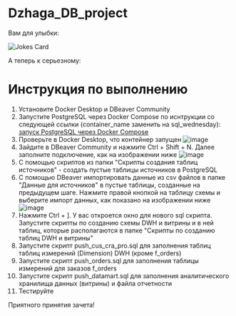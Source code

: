 # Dzhaga_DB_project

Вам для улыбки:

![Jokes Card](https://readme-jokes.vercel.app/api)

А теперь к серьезному: 

# Инструкция по выполнению
1. Установите Docker Desktop и DBeaver Community
2. Запустите PostgreSQL через Docker Compose по иснтрукции со следующей ссылки (container_name заменить на sql_wednesday):
[запуск PostgreSQL через Docker Compose](https://habr.com/ru/articles/823816/)
4. Проверьте в Docker Desktop, что контейнер запущен
![image](https://github.com/user-attachments/assets/38e23fde-e710-437b-8910-e157f34093f1)
5. Зайдите в DBeaver Community и нажмите Ctrl + Shift + N. Далее заполните подключение, как на изображении ниже
![image](https://github.com/user-attachments/assets/4305c3f7-793c-4d80-9788-e9dbbef6efd5)
6. С помощью скриптов из папки "Cкрипты создания таблиц источников" - создать пустые таблицы источников в PostgreSQL
7. С помощью DBeaver импортировать данные из csv файлов в папке "Данные для источников" в пустые таблицы, созданные на предыдущем шаге. Нажмите правой кнопкой на таблицу схемы и выберите импорт данных, как показано на изображении ниже
![image](https://github.com/user-attachments/assets/b8daef55-9f49-4d69-a25f-86a7ba9167cd)
8. Нажмите Ctrl + ]. У вас откроется окно для нового sql скрипта. Запустите скрипты по созданию схемы DWH и витрины и в ней таблиц, которые располагаются в папке "Скрипты по созданию таблиц DWH и витрины"
9. Запустите скрипт push_cus_cra_pro.sql для заполнения таблиц таблиц измерений (Dimension) DWH (кроме f_orders)
10. Запустите скрипт push_orders.sql для заполнения таблицы измерений для заказов f_orders
11. Запустите скрипт push_datamart.sql для заполнения аналитического хранилища данных (витрины) и файла отчетности
12. Тестируйте

Приятного принятия зачета!
